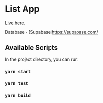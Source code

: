 # List App

 [Live here](https://github.com/facebook/create-react-app).
 
 Database -  [Supabase]https://supabase.com/

## Available Scripts

In the project directory, you can run:

### `yarn start`

### `yarn test`

### `yarn build`


